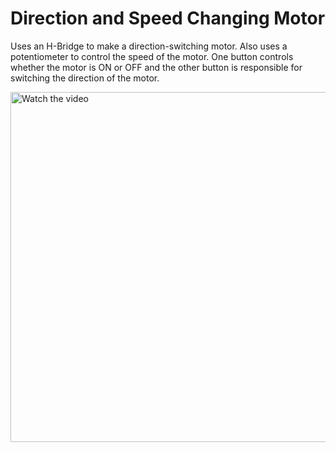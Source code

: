 # Direction and Speed Changing Motor

Uses an H-Bridge to make a direction-switching motor. Also uses a potentiometer to control the speed of the motor. One button controls whether the motor is ON or OFF and the other button is responsible for switching the direction of the motor.

<div>
  <a href="https://youtu.be/8efU8vEmClg">
    <img src="https://img.youtube.com/vi/8efU8vEmClg/0.jpg" alt="Watch the video" style="width:560px;">
  </a>
</div>